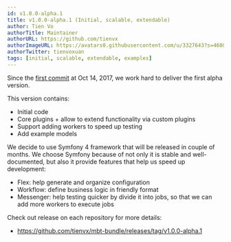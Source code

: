 ```yaml
---
id: v1.0.0-alpha.1
title: v1.0.0-alpha.1 (Initial, scalable, extendable)
author: Tien Vo
authorTitle: Maintainer
authorURL: https://github.com/tienvx
authorImageURL: https://avatars0.githubusercontent.com/u/3327643?s=460&v=4
authorTwitter: tienvoxuan
tags: [initial, scalable, extendable, examples]
---
```


Since the [first commit](https://github.com/tienvx/mbt-bundle/commit/a99f295e4b33bb7b5c9b1de0f75d8066702cef63) at Oct 14, 2017, we work hard to deliver the first alpha version.

This version contains:
* Initial code
* Core plugins + allow to extend functionality via custom plugins
* Support adding workers to speed up testing
* Add example models

We decide to use Symfony 4 framework that will be released in couple of months. We choose Symfony because of not only it is stable and well-documented, but also it provide features that help us speed up development:
* Flex: help generate and organize configuration
* Workflow: define business logic in friendly format
* Messenger: help testing quicker by divide it into jobs, so that we can add more workers to execute jobs

Check out release on each repository for more details:
* https://github.com/tienvx/mbt-bundle/releases/tag/v1.0.0-alpha.1
